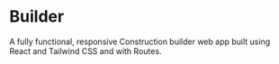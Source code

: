 # Builder
A fully functional, responsive Construction builder web app built using React and Tailwind CSS and with Routes.
